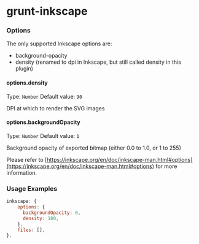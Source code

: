 # grunt-inkscape

### Options

The only supported Inkscape options are:

* background-opacity
* density (renamed to dpi in Inkscape, but still called density in this plugin)

#### options.density
Type: `Number`
Default value: `90`

DPI at which to render the SVG images

#### options.backgroundOpacity
Type: `Number`
Default value: `1`

Background opacity of exported bitmap (either 0.0 to 1.0, or 1 to 255)

Please refer to [https://inkscape.org/en/doc/inkscape-man.html#options](https://inkscape.org/en/doc/inkscape-man.html#options) for more information.

### Usage Examples

```js
inkscape: {
    options: {
      backgroundOpacity: 0,
      density: 180,
    },
    files: [],
},
```
